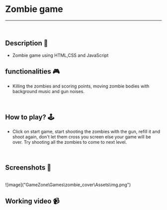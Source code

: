 # **Zombie game** 

---

<br>

## **Description 📃**
<!-- add your game description here  -->
- Zombie game using HTML,CSS and JavaScript

## **functionalities 🎮**
<!-- add functionalities over here -->
- Killing the zombies and scoring points, moving zombie bodies with background music and gun noises.
<br>

## **How to play? 🕹️**
<!-- add the steps how to play games -->
- Click on start game, start shooting the zombies with the gun, refill it and shoot again, don't let them cross you screen else your game will be over. Try shooting all the zombies to come to next level.

<br>

## **Screenshots 📸**

<br>
<!-- add your screenshots like this -->
<!-- ![image](url) -->
![image]("GameZone\Games\zombie_cover\Assets\img.png")
<br>

## **Working video 📹**
<!-- add your working video over here -->
